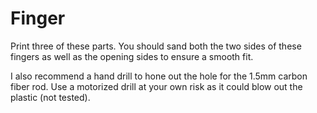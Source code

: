 # Finger
Print three of these parts. You should sand both the two sides of these fingers as well as the opening sides to ensure a smooth fit.

I also recommend a hand drill to hone out the hole for the 1.5mm carbon fiber rod. Use a motorized drill at your own risk as it could blow out the plastic (not tested).
